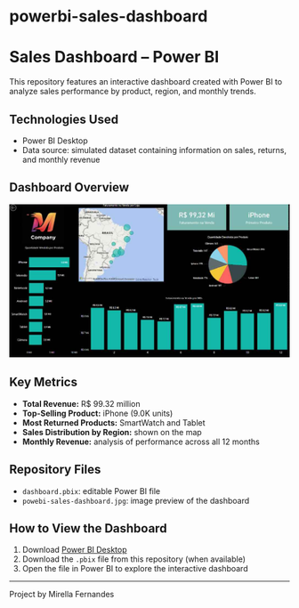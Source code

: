 # powerbi-sales-dashboard
# Sales Dashboard – Power BI

This repository features an interactive dashboard created with Power BI to analyze sales performance by product, region, and monthly trends.

## Technologies Used
- Power BI Desktop
- Data source: simulated dataset containing information on sales, returns, and monthly revenue

## Dashboard Overview

![Dashboard](powebi-sales-dashboard.jpg)

## Key Metrics
- **Total Revenue:** R$ 99.32 million
- **Top-Selling Product:** iPhone (9.0K units)
- **Most Returned Products:** SmartWatch and Tablet
- **Sales Distribution by Region:** shown on the map
- **Monthly Revenue:** analysis of performance across all 12 months

## Repository Files
- `dashboard.pbix`: editable Power BI file
- `powebi-sales-dashboard.jpg`: image preview of the dashboard

## How to View the Dashboard
1. Download [Power BI Desktop](https://powerbi.microsoft.com/)
2. Download the `.pbix` file from this repository (when available)
3. Open the file in Power BI to explore the interactive dashboard

---
 Project by Mirella Fernandes
